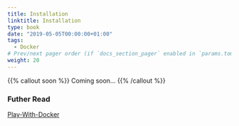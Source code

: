 ```yaml
---
title: Installation
linktitle: Installation
type: book
date: "2019-05-05T00:00:00+01:00"
tags:
  - Docker
# Prev/next pager order (if `docs_section_pager` enabled in `params.toml`)
weight: 20
---
```


{{% callout soon %}}
Coming soon...
{{% /callout %}}


### Futher Read
[Play-With-Docker](https://labs.play-with-docker.com/)
